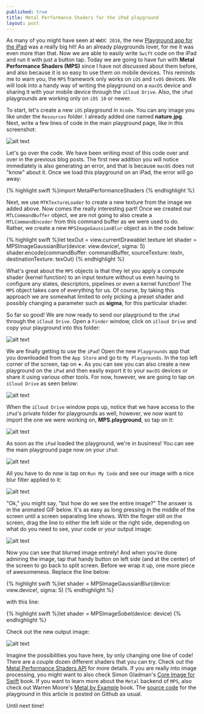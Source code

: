 ```yaml
---
published: true
title: Metal Performance Shaders for the iPad playground
layout: post
---
```

As many of you might have seen at `WWDC 2016`, the new [Playground app for the iPad](https://developer.apple.com/videos/play/wwdc2016/408/) was a really big hit! As an already playgrounds lover, for me it was even more than that. Now we are able to easily write `Swift` code on the iPad and run it with just a button tap. Today we are going to have fun with __Metal Performance Shaders (MPS)__ since I have not discussed about them before, and also because it is so easy to use them on mobile devices. This reminds me to warn you, the `MPS` framework only works on `iOS` and `tvOS` devices. We will look into a handy way of writing the playground on a `macOS` device and sharing it with your mobile device through the `iCloud Drive`. Also, the `iPad` playgrounds are working only on `iOS 10` or newer.

To start, let's create a new `iOS` playground in `Xcode`. You can any image you like under the `Resources` folder. I already added one named __nature.jpg__. Next, write a few lines of code in the main playground page, like in this screenshot:

![alt text](https://github.com/MetalKit/images/raw/master/mps_1.png "1")

Let's go over the code. We have been writing most of this code over and over in the previous blog posts. The first new addition you will notice immediately is also generating an error, and that is because `macOS` does not "know" about it. Once we load this playground on an iPad, the error will go away:

{% highlight swift %}import MetalPerformanceShaders
{% endhighlight %}

Next, we use `MTKTextureLoader` to create a new texture from the image we added above. Now comes the really interesting part! Once we created our `MTLCommandBuffer` object, we are not going to also create a `MTLCommandEncoder` from this command buffer as we were used to do. Rather, we create a new `MPSImageGaussianBlur` object as in the code below:

{% highlight swift %}let texOut = view.currentDrawable!.texture
let shader = MPSImageGaussianBlur(device: view.device!, sigma: 5)
shader.encode(commandBuffer: commandBuffer, sourceTexture: texIn, destinationTexture: texOut)
{% endhighlight %}

What's great about the `MPS` objects is that they let you apply a compute shader (kernel function) to an input texture without us even having to configure any states, descriptors, pipelines or even a kernel function! The `MPS` object takes care of everything for us. Of course, by taking this approach we are somewhat limited to only picking a preset shader and possibly changing a parameter such as __sigma__, for this particular shader.

So far so good! We are now ready to send our playground to the `iPad` through the `iCloud Drive`. Open a `Finder` window, click on `iCloud Drive` and copy your playground into this folder:

![alt text](https://github.com/MetalKit/images/raw/master/mps_8.PNG "2")

We are finally getting to use the `iPad`! Open the new `Playgrounds` app that you downloaded from the `App Store` and go to `My Playgrounds`. In the top left corner of the screen, tap on __+__. As you can see you can also create a new playground on the `iPad` and then easily export it to your `macOS` devices or share it using various other tools. For now, however, we are going to tap on `iCloud Drive` as seen below:

![alt text](https://github.com/MetalKit/images/raw/master/mps_2.PNG "2")

When the `iCloud Drive` window pops up, notice that we have access to the `iPad`'s private folder for playgrounds as well, however, we now want to import the one we were working on, __MPS.playground__, so tap on it:

![alt text](https://github.com/MetalKit/images/raw/master/mps_3.PNG "3")

As soon as the `iPad` loaded the playground, we're in business! You can see the main playground page now on your `iPad`:

![alt text](https://github.com/MetalKit/images/raw/master/mps_4.PNG "4")

All you have to do now is tap on `Run My Code` and see our image with a nice blur filter applied to it:

![alt text](https://github.com/MetalKit/images/raw/master/mps_5.PNG "5")

"Ok," you might say, "but how do we see the entire image?" The answer is in the animated GIF below. It's as easy as long pressing in the middle of the screen until a screen separating line shows. With the finger still on the screen, drag the line to either the left side or the right side, depending on what do you need to see, your code or your output image:

![alt text](https://github.com/MetalKit/images/raw/master/mps_6.gif "6")

Now you can see that blurred image entirely! And when you're done admiring the image, tap that handy button on left side (and at the center) of the screen to go back to split screen. Before we wrap it up, one more piece of awesomeness. Replace the line below:

{% highlight swift %}let shader = MPSImageGaussianBlur(device: view.device!, sigma: 5)
{% endhighlight %}

with this line:

{% highlight swift %}let shader = MPSImageSobel(device: device)
{% endhighlight %}

Check out the new output image:

![alt text](https://github.com/MetalKit/images/raw/master/mps_7.PNG "7")

Imagine the possibilities you have here, by only changing one line of code! There are a couple dozen different shaders that you can try. Check out the [Metal Performance Shaders API](https://developer.apple.com/reference/metalperformanceshaders#symbols) for more details. If you are really into image processing, you might want to also check Simon Gladman's [Core Image for Swift](https://itunes.apple.com/us/book/core-image-for-swift/id1073029980?mt=13) book. If you want to learn more about the `Metal` backend of `MPS`, also check out Warren Moore's [Metal by Example](https://gum.co/metalbyexample) book. The [source code](https://github.com/MetalKit/mps) for the playground in this article is posted on Github as usual.

Until next time!